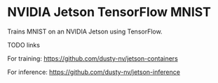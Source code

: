 # NVIDIA Jetson TensorFlow MNIST

Trains MNIST on an NVIDIA Jetson using TensorFlow.

TODO links

For training:
https://github.com/dusty-nv/jetson-containers

For inference:
https://github.com/dusty-nv/jetson-inference
